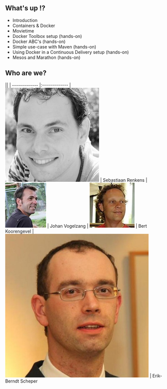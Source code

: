 ## What's up !?
- Introduction
- Containers & Docker
- Movietime
- Docker Toolbox setup (hands-on)
- Docker ABC's (hands-on)
- Simple use-case with Maven (hands-on)
- Using Docker in a Continuous Delivery setup (hands-on)
- Mesos and Marathon (hands-on)


## Who are we?

||
| ------------- |:-------------
| ![headshot](images/us/sebas.jpg)      | Sebastiaan Renkens  <!-- .element: style="vertical-align: middle;" -->
| ![headshot](images/us/johan.jpg)      | Johan Vogelzang     <!-- .element: style="vertical-align: middle;" -->
| ![headshot](images/us/bert.jpg)       | Bert Koorengevel    <!-- .element: style="vertical-align: middle;" -->
| ![headshot](images/us/erikberndt.jpg) | Erik-Berndt Scheper <!-- .element: style="vertical-align: middle;" -->